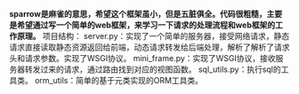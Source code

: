 **sparrow是麻雀的意思，希望这个框架虽小，但是五脏俱全。代码很粗糙，主要是希望通过写一个简单的web框架，来学习一下请求的处理流程和web框架的工作原理。**
项目结构：
server.py：实现了一个简单的服务器，接受网络请求，静态请求直接读取静态资源返回给前端，动态请求转发给后端处理，解析了解析了请求头和请求参数。实现了WSGI协议。
mini_frame.py：实现了WSGI协议，接收服务器转发过来的请求，通过路由找到对应的视图函数。
sql_utils.py：执行sql的工具类。
orm_utils：简单的基于元类实现的ORM工具类。
​

​


